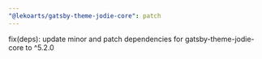 ```yaml
---
"@lekoarts/gatsby-theme-jodie-core": patch
---
```


fix(deps): update minor and patch dependencies for gatsby-theme-jodie-core to ^5.2.0
